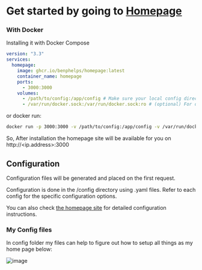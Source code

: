 # Get started by going to [Homepage](https://gethomepage.dev/en/installation/)

### With Docker

Installing it with Docker Compose
```yaml
version: "3.3"
services:
  homepage:
    image: ghcr.io/benphelps/homepage:latest
    container_name: homepage
    ports:
      - 3000:3000
    volumes:
      - /path/to/config:/app/config # Make sure your local config directory exists
      - /var/run/docker.sock:/var/run/docker.sock:ro # (optional) For docker integrations
```
or docker run:

```bash
docker run -p 3000:3000 -v /path/to/config:/app/config -v /var/run/docker.sock:/var/run/docker.sock ghcr.io/benphelps/homepage:latest
```

So, After installation the homepage site will be available for you on http://<ip.address>:3000

## Configuration

Configuration files will be generated and placed on the first request.

Configuration is done in the /config directory using .yaml files. Refer to each config for
the specific configuration options.

You can also check [the homepage site](http://gethomepage.dev) for detailed configuration instructions.

### My Config files

In config folder my files can help to figure out how to setup all things as my home page below:

![image](https://github.com/Dhruvp25/homeserver/assets/71492443/17bcf06d-bc04-47c0-a020-ff2114fb3909)
